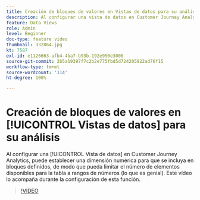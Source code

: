 ```yaml
---
title: Creación de bloques de valores en Vistas de datos para su análisis
description: Al configurar una vista de datos en Customer Journey Analytics, puede establecer una dimensión numérica para que se incluya en bloques definidos, de modo que se pueda limitar el número de elementos disponibles para la tabla a rangos de números (genial). Este vídeo lo acompaña durante la configuración de esta función.
feature: Data Views
role: Admin
level: Beginner
doc-type: feature video
thumbnail: 332864.jpg
kt: 7587
exl-id: e1126663-afb4-4ba7-b93b-192e990e3000
source-git-commit: 2b5a19397f7c2b2e775fbd5d724205922ad76f15
workflow-type: tm+mt
source-wordcount: '114'
ht-degree: 100%

---
```


# Creación de bloques de valores en [!UICONTROL Vistas de datos] para su análisis

Al configurar una [!UICONTROL Vista de datos] en Customer Journey Analytics, puede establecer una dimensión numérica para que se incluya en bloques definidos, de modo que pueda limitar el número de elementos disponibles para la tabla a rangos de números (lo que es genial). Este vídeo lo acompaña durante la configuración de esta función.

>[!VIDEO](https://video.tv.adobe.com/v/3412357/?quality=12&learn=on&captions=spa)
